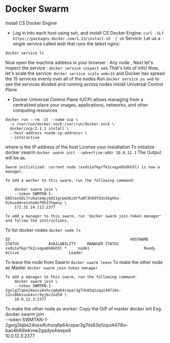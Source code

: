 # Docker Swarm
Install CS Docker Engine
- Log in into each host using ssh, and install CS Docker Engine: 
`curl -SLf https://packages.docker.com/1.13/install.sh  | sh`
Service: Let us a single service called *web* that runs the latest nginx:
```docker service create -p 80:80 --name web nginx:latest
docker service ls
```
Now open the machine address in your browser : Any node , Next let's inspect the service : `docker service inspect web`
That's lots of info! Now, let's scale the service: `docker service scale web=15` and Docker has spread the 15 services evenly over all of the nodes
Run `docker service ps web` to see the services divided and running across nodes
Install Universal Control Plane
- Docker Universal Control Plane (UCP) allows managing from a centralized place your images, applications, networks, and other computing resources
```
docker run --rm -it --name ucp \
  -v /var/run/docker.sock:/var/run/docker.sock \
  docker/ucp:2.1.1 install \
  --host-address <node-ip-address> \
  --interactive
```
where <node-ip-address> is the IP address of the host
License your installation
To initialize docker swarm `docker swarm init --advertise-addr 10.0.12.3`
The Output will be as.
```
Swarm initialized: current node (xxdo1afkprfk2cxqye6h8kh5l) is now a manager.

To add a worker to this swarm, run the following command:

    docker swarm join \
    --token SWMTKN-1-685tex5di7ruhale4pjb011grpm36zdrfa0f3h09fd3s5bqhho-9jkux4mrezshe8ef0h37hqeuy \
    172.31.14.112:2377

To add a manager to this swarm, run 'docker swarm join-token manager' and follow the instructions.
```

To list docker nodes `docker node ls`

```
ID                                                     HOSTNAME             STATUS             AVAILABILITY     MANAGER STATUS
xxdo1afkprfk2cxqye6h8kh5l *     node1                        Ready                 Active                      Leader
```
To leave the node from Swarm `docker swarm leave`
To make the other node as Master `docker swarm join-token manager`

```
To add a manager to this swarm, run the following command:
    docker swarm join \
    --token SWMTKN-1-2gxlg3lqbe24osxi8vhxiq6p64cxpar3g7ds83q1zqui447i6o-12zx8bkzuuk4scr9yjbc2xd50 \
    10.0.12.3:2377
```
To make the other node as worker:
Copy the O/P of master docker init
Exg.
docker swarm join \
    --token SWMTKN-1-2gxlg3lqbe24osxi8vhxiq6p64cxpar3g7ds83q1zqui447i6o-bao4b66lekvne2gqdye4weps8 \
    10.0.12.3:2377
